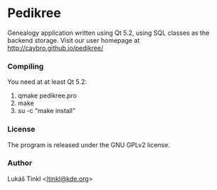 # Pedikree

Genealogy application written using Qt 5.2, using SQL classes as the backend storage. Visit our user homepage at http://caybro.github.io/pedikree/

### Compiling
You need at at least Qt 5.2:

1. qmake pedikree.pro
2. make
3. su -c "make install"

### License

The program is released under the GNU GPLv2 license.

### Author

Lukáš Tinkl <<ltinkl@kde.org>>

